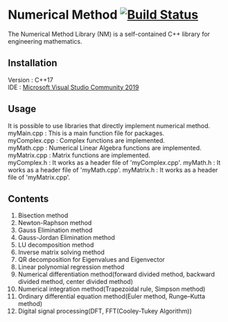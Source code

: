 # Numerical Method [![Build Status][travis-image]][travis-url]
The Numerical Method Library (NM) is a self-contained C++ library for engineering mathematics.

## Installation
Version : C++17<br>
IDE : [Microsoft Visual Studio Community 2019](https://visualstudio.microsoft.com/ko/vs/community/)

## Usage
It is possible to use libraries that directly implement numerical method.<br>
myMain.cpp : This is a main function file for packages.<br>
myComplex.cpp : Complex functions are implemented.<br>
myMath.cpp : Numerical Linear Algebra functions are implemented.<br>
myMatrix.cpp : Matrix functions are implemented.<br>
myComplex.h : It works as a header file of 'myComplex.cpp'.
myMath.h : It works as a header file of 'myMath.cpp'.
myMatrix.h : It works as a header file of 'myMatrix.cpp'.

## Contents
1. Bisection method
2. Newton-Raphson method
3. Gauss Elimination method
4. Gauss-Jordan Elimination method
5. LU decomposition method
6. Inverse matrix solving method
7. QR decomposition for Eigenvalues and Eigenvector
8. Linear polynomial regression method
9. Numerical differentiation method(forward divided method, backward divided method, center divided method)
10. Numerical integration method(Trapezoidal rule, Simpson method)
11. Ordinary differential equation method(Euler method, Runge–Kutta method)
12. Digital signal processing(DFT, FFT(Cooley-Tukey Algorithm))


<!-- Markdown link & img dfn's -->
[travis-image]: https://img.shields.io/travis/dbader/node-datadog-metrics/master.svg?style=flat-square
[travis-url]: https://travis-ci.org/dbader/node-datadog-metrics
